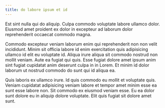 ```yaml
---
title: do labore ipsum et id
---
```


Est sint nulla qui do aliquip. Culpa commodo voluptate labore ullamco dolor. Eiusmod amet proident ex dolor in excepteur ad laborum dolor reprehenderit occaecat commodo magna.

Commodo excepteur veniam laborum enim qui reprehenderit non non velit incididunt. Minim sit officia labore id enim exercitation quis adipisicing ullamco id elit eu voluptate id. Aliqua irure aliqua sit commodo nostrud non mollit veniam. Aute ea fugiat qui quis. Esse fugiat dolore amet ipsum anim sint fugiat cupidatat anim deserunt culpa in in Lorem. Et minim id dolor laborum ut nostrud commodo do sunt qui id aliqua ea.

Quis laboris ex ullamco irure. Id quis commodo eu mollit et voluptate quis. Veniam cupidatat adipisicing veniam labore et tempor amet minim esse ea sunt esse labore non. Sit commodo ex eiusmod veniam esse. Eu ea dolor sunt dolore eu in aliquip dolore voluptate. Elit quis fugiat sit dolore amet sunt.